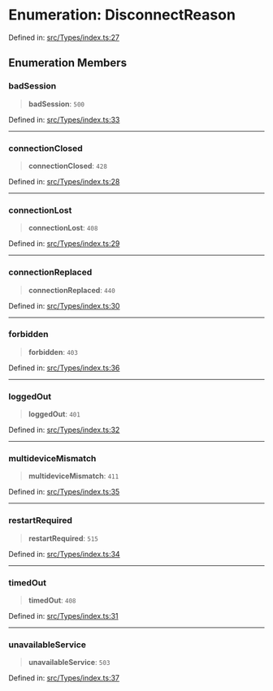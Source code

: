 # Enumeration: DisconnectReason

Defined in: [src/Types/index.ts:27](https://github.com/Fokusdotid/bail/blob/8b525f9ebcc20cb9acd0f880b6ad58976e38b117/src/Types/index.ts#L27)

## Enumeration Members

### badSession

> **badSession**: `500`

Defined in: [src/Types/index.ts:33](https://github.com/Fokusdotid/bail/blob/8b525f9ebcc20cb9acd0f880b6ad58976e38b117/src/Types/index.ts#L33)

***

### connectionClosed

> **connectionClosed**: `428`

Defined in: [src/Types/index.ts:28](https://github.com/Fokusdotid/bail/blob/8b525f9ebcc20cb9acd0f880b6ad58976e38b117/src/Types/index.ts#L28)

***

### connectionLost

> **connectionLost**: `408`

Defined in: [src/Types/index.ts:29](https://github.com/Fokusdotid/bail/blob/8b525f9ebcc20cb9acd0f880b6ad58976e38b117/src/Types/index.ts#L29)

***

### connectionReplaced

> **connectionReplaced**: `440`

Defined in: [src/Types/index.ts:30](https://github.com/Fokusdotid/bail/blob/8b525f9ebcc20cb9acd0f880b6ad58976e38b117/src/Types/index.ts#L30)

***

### forbidden

> **forbidden**: `403`

Defined in: [src/Types/index.ts:36](https://github.com/Fokusdotid/bail/blob/8b525f9ebcc20cb9acd0f880b6ad58976e38b117/src/Types/index.ts#L36)

***

### loggedOut

> **loggedOut**: `401`

Defined in: [src/Types/index.ts:32](https://github.com/Fokusdotid/bail/blob/8b525f9ebcc20cb9acd0f880b6ad58976e38b117/src/Types/index.ts#L32)

***

### multideviceMismatch

> **multideviceMismatch**: `411`

Defined in: [src/Types/index.ts:35](https://github.com/Fokusdotid/bail/blob/8b525f9ebcc20cb9acd0f880b6ad58976e38b117/src/Types/index.ts#L35)

***

### restartRequired

> **restartRequired**: `515`

Defined in: [src/Types/index.ts:34](https://github.com/Fokusdotid/bail/blob/8b525f9ebcc20cb9acd0f880b6ad58976e38b117/src/Types/index.ts#L34)

***

### timedOut

> **timedOut**: `408`

Defined in: [src/Types/index.ts:31](https://github.com/Fokusdotid/bail/blob/8b525f9ebcc20cb9acd0f880b6ad58976e38b117/src/Types/index.ts#L31)

***

### unavailableService

> **unavailableService**: `503`

Defined in: [src/Types/index.ts:37](https://github.com/Fokusdotid/bail/blob/8b525f9ebcc20cb9acd0f880b6ad58976e38b117/src/Types/index.ts#L37)
